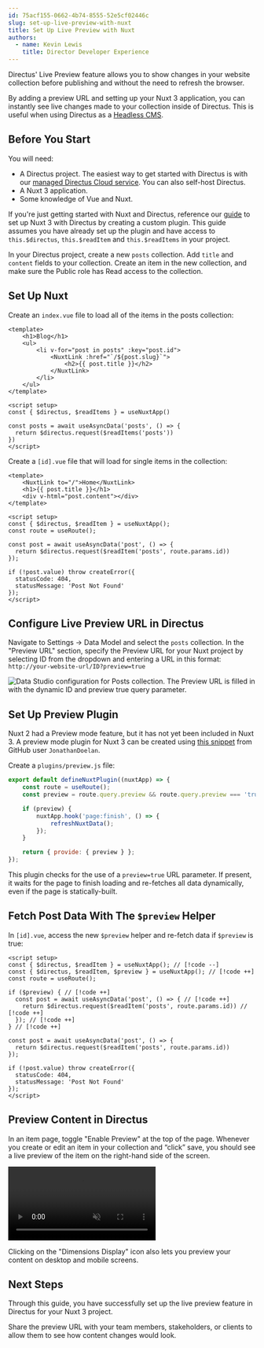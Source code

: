 ```yaml
---
id: 75acf155-0662-4b74-8555-52e5cf02446c
slug: set-up-live-preview-with-nuxt
title: Set Up Live Preview with Nuxt
authors:
  - name: Kevin Lewis
    title: Director Developer Experience
---
```

Directus' Live Preview feature allows you to show changes in your website collection before publishing and without the
need to refresh the browser.

By adding a preview URL and setting up your Nuxt 3 application, you can instantly see live changes made to your
collection inside of Directus. This is useful when using Directus as a
[Headless CMS](https://directus.io/solutions/headless-cms).

## Before You Start

You will need:

- A Directus project. The easiest way to get started with Directus is with our
  [managed Directus Cloud service](https://directus.cloud). You can also self-host Directus.
- A Nuxt 3 application.
- Some knowledge of Vue and Nuxt.

If you're just getting started with Nuxt and Directus, reference our
[guide](/tutorials/getting-started/fetch-data-from-directus-with-nuxt) to set up Nuxt 3 with Directus by creating a custom
plugin. This guide assumes you have already set up the plugin and have access to `this.$directus`, `this.$readItem` and
`this.$readItems` in your project.

In your Directus project, create a new `posts` collection. Add `title` and `content` fields to your collection. Create
an item in the new collection, and make sure the Public role has Read access to the collection.

## Set Up Nuxt

Create an `index.vue` file to load all of the items in the posts collection:

```vue
<template>
	<h1>Blog</h1>
	<ul>
		<li v-for="post in posts" :key="post.id">
			<NuxtLink :href="`/${post.slug}`">
				<h2>{{ post.title }}</h2>
			</NuxtLink>
		</li>
	</ul>
</template>

<script setup>
const { $directus, $readItems } = useNuxtApp()

const posts = await useAsyncData('posts', () => {
  return $directus.request($readItems('posts'))
})
</script>
```

Create a `[id].vue` file that will load for single items in the collection:

```vue
<template>
	<NuxtLink to="/">Home</NuxtLink>
	<h1>{{ post.title }}</h1>
	<div v-html="post.content"></div>
</template>

<script setup>
const { $directus, $readItem } = useNuxtApp();
const route = useRoute();

const post = await useAsyncData('post', () => {
  return $directus.request($readItem('posts', route.params.id))
});

if (!post.value) throw createError({
  statusCode: 404,
  statusMessage: 'Post Not Found'
});
</script>
```

## Configure Live Preview URL in Directus

Navigate to Settings -> Data Model and select the `posts` collection. In the "Preview URL" section, specify the Preview
URL for your Nuxt project by selecting ID from the dropdown and entering a URL in this format:
`http://your-website-url/ID?preview=true`

![Data Studio configuration for Posts collection. The Preview URL is filled in with the dynamic ID and preview true query parameter.](https://product-team.directus.app/assets/ad8a3384-4a75-4760-be20-551d49cc5fa2.webp)

## Set Up Preview Plugin

Nuxt 2 had a Preview mode feature, but it has not yet been included in Nuxt 3. A preview mode plugin for Nuxt 3 can be
created using [this snippet](https://github.com/nuxt/nuxt/discussions/18407) from GitHub user `JonathanDoelan`.

Create a `plugins/preview.js` file:

```js
export default defineNuxtPlugin((nuxtApp) => {
	const route = useRoute();
	const preview = route.query.preview && route.query.preview === 'true';

	if (preview) {
		nuxtApp.hook('page:finish', () => {
			refreshNuxtData();
		});
	}

	return { provide: { preview } };
});
```

This plugin checks for the use of a `preview=true` URL parameter. If present, it waits for the page to finish loading
and re-fetches all data dynamically, even if the page is statically-built.

## Fetch Post Data With The `$preview` Helper

In `[id].vue`, access the new `$preview` helper and re-fetch data if `$preview` is true:

```vue
<script setup>
const { $directus, $readItem } = useNuxtApp(); // [!code --]
const { $directus, $readItem, $preview } = useNuxtApp(); // [!code ++]
const route = useRoute();

if ($preview) { // [!code ++]
  const post = await useAsyncData('post', () => { // [!code ++]
    return $directus.request($readItem('posts', route.params.id)) // [!code ++]
  }); // [!code ++]
} // [!code ++]

const post = await useAsyncData('post', () => {
  return $directus.request($readItem('posts', route.params.id))
});

if (!post.value) throw createError({
  statusCode: 404,
  statusMessage: 'Post Not Found'
});
</script>
```

## Preview Content in Directus

In an item page, toggle "Enable Preview" at the top of the page. Whenever you create or edit an item in your collection
and “click” save, you should see a live preview of the item on the right-hand side of the screen.

<video title="Enable Preview Mode in Directus" autoplay playsinline muted loop controls>
	<source src="https://product-team.directus.app/assets/088b8fa3-da4d-48ae-bb2d-a4df5b875c56.mp4" type="video/mp4" />
</video>

Clicking on the "Dimensions Display" icon also lets you preview your content on desktop and mobile screens.

## Next Steps

Through this guide, you have successfully set up the live preview feature in Directus for your Nuxt 3 project.

Share the preview URL with your team members, stakeholders, or clients to allow them to see how content changes would
look.
